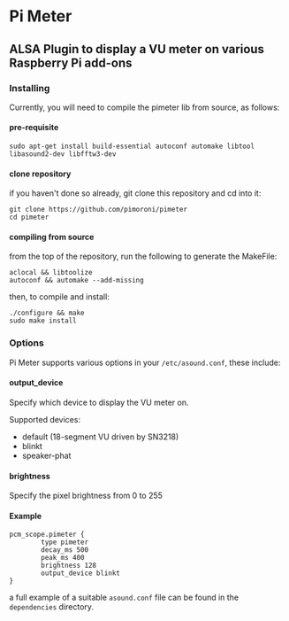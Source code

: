 # Pi Meter

## ALSA Plugin to display a VU meter on various Raspberry Pi add-ons

### Installing

Currently, you will need to compile the pimeter lib from source, as follows:

#### pre-requisite

```
sudo apt-get install build-essential autoconf automake libtool libasound2-dev libfftw3-dev
```

#### clone repository

if you haven't done so already, git clone this repository and cd into it:

```
git clone https://github.com/pimoroni/pimeter
cd pimeter
```

#### compiling from source


from the top of the repository, run the following to generate the MakeFile:

```
aclocal && libtoolize
autoconf && automake --add-missing
```

then, to compile and install:

```
./configure && make
sudo make install
```

### Options

Pi Meter supports various options in your `/etc/asound.conf`, these include:

#### output_device

Specify which device to display the VU meter on.

Supported devices:

* default (18-segment VU driven by SN3218)
* blinkt
* speaker-phat

#### brightness

Specify the pixel brightness from 0 to 255

#### Example

```
pcm_scope.pimeter {
        type pimeter
        decay_ms 500
        peak_ms 400
        brightness 128
        output_device blinkt
}
```

a full example of a suitable `asound.conf` file can be found in the `dependencies` directory.
